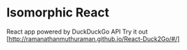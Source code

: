 # Isomorphic React 
React app powered by DuckDuckGo API
Try it out [http://ramanathanmuthuraman.github.io/React-Duck2Go/#/]
